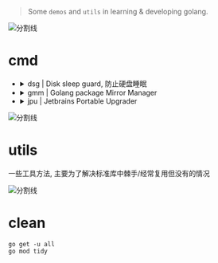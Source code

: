 <!--
 * @?: *********************************************************************
 * @Author: Weidows
 * @Date: 2022-08-30 14:51:11
 * @LastEditors: Weidows
 * @LastEditTime: 2022-12-08 18:25:00
 * @FilePath: \Golang\README.md
 * @Description:
 * @!: *********************************************************************
-->

> Some `demos` and `utils` in learning & developing golang.

<a>![分割线](https://www.helloimg.com/images/2022/07/01/ZM0SoX.png)</a>

# cmd

- <details>

    <summary> dsg | Disk sleep guard, 防止硬盘睡眠 </summary>

  ```shell
  go install github.com/Weidows/Golang/cmd/dsg@latest
  ```

  ***

  ```console
  > .\dsg.exe
  please start with params like: 'dsg.exe E: 30'
          1. disk
          2. delay seconds


  > dsg D:
  10 / 30 [------------------->_______________________________________] 33.33%
  ```

  </details>

- <details>

    <summary> gmm | Golang package Mirror Manager</summary>

  ```shell
  go install github.com/Weidows/Golang/cmd/gmm@latest
  ```

  ***

  - [x] 结果排序
  - [x] 协程加速

  ***

  ```console
  > gmm test
  proxy
          125ms   huawei
          178ms   baidu
          219ms   aliyun
          338ms   proxy-cn
          476ms   default
          612ms   proxy-io
          623ms   tencent
  sumdb
          433ms   google
          451ms   default
          743ms   sumdb-io
  ```

  ```console
  ╰─ gmm proxy huawei
  Proxy use huawei https://repo.huaweicloud.com/repository/goproxy

  ╰─ gmm sumdb default
  Sumdb use default https://sum.golang.org
  ```

  </details>

- <details>

    <summary> jpu | Jetbrains Portable Upgrader</summary>

  ```shell
  go install github.com/Weidows/Golang/cmd/jpu@latest
  ```

  ```shell
  jpu D:/Scoop/persist/jetbrains-toolbox/apps
  ```

  ***

  通过改配置实现 Portable 效果
  
  ```
  - PyCharm-P
      - ch-0
          - 223.8214.51
              - bin
                  - idea.properties
          - 223.8214.51.plugins
          - 223.8617.48
          - 223.8617.48.plugins
      - config
      - system
  - Goland
  - datagrip
  ```
  
  在 `IDE/bin/idea.properties` 顶部添加
  
  ```properties
  idea.config.path=${idea.home.path}/../../config
  idea.system.path=${idea.home.path}/../../system
  ```
  
  由于路径中含带版本号, 用脚本不易操作, 所以用 go 写

  </details>

<a>![分割线](https://www.helloimg.com/images/2022/07/01/ZM0SoX.png)</a>

# utils

一些工具方法, 主要为了解决标准库中棘手/经常复用但没有的情况

<a>![分割线](https://www.helloimg.com/images/2022/07/01/ZM0SoX.png)</a>

# clean

```shell
go get -u all
go mod tidy
```